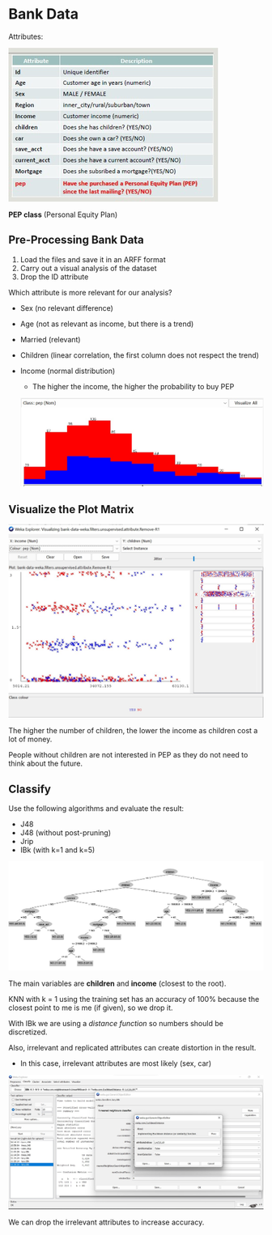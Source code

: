 #  Bank Data

Attributes:

![](bank.jpg)

**PEP class** (Personal Equity Plan)

## Pre-Processing Bank Data

1. Load the files and save it in an ARFF format 
2. Carry out a visual analysis of the dataset
3. Drop the ID attribute 

Which attribute is more relevant for our analysis?

- Sex (no relevant difference)
- Age (not as relevant as income, but there is a trend)
- Married (relevant)
- Children (linear correlation, the first column does not respect the trend)

- Income (normal distribution)
    - The higher the income, the higher the probability to buy PEP

    ![](income.jpg)

## Visualize the Plot Matrix

![](children.jpg)

The higher the number of children, the lower the income as children cost a lot of money.

People without children are not interested in PEP as they do not need to think about the future. 

## Classify

Use the following algorithms and evaluate the result:

- J48
- J48 (without post-pruning)
- Jrip
- IBk (with k=1 and k=5)

![](j48.jpg)

The main variables are **children** and **income** (closest to the root).

KNN with k = 1 using the training set has an accuracy of 100% because the closest point to me is me (if given), so we drop it.

With IBk we are using a *distance function* so numbers should be discretized. 

Also, irrelevant and replicated attributes can create distortion in the result. 
- In this case, irrelevant attributes are most likely (sex, car)

![](knn.jpg)

We can drop the irrelevant attributes to increase accuracy.


